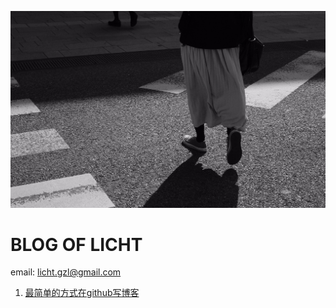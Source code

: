 ![image](https://github.com/lIchtg/lichtg.github.io/blob/master/1.jpeg)



# __BLOG OF LICHT__
  
email:  licht.gzl@gmail.com
  
  
  
  
  
  


1. [最简单的方式在github写博客](https://github.com/lIchtg/lichtg.github.io/blob/master/001.md)

